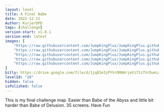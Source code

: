 ```yaml
---
layout: level
title: A Final Babe
date: 2022-12-11
Author: KurierDPD
tags: [challenge]
version-start: v1.8.1
version-end: latest
images: [
    "https://raw.githubusercontent.com/JumpKingPlus/JumpKingPlus.github.io/www/images/workshop/levels/ws28-banner.png",
    "https://raw.githubusercontent.com/JumpKingPlus/JumpKingPlus.github.io/www/images/workshop/levels/ws28-2.png",
    "https://raw.githubusercontent.com/JumpKingPlus/JumpKingPlus.github.io/www/images/workshop/levels/ws28-3.png",
    "https://raw.githubusercontent.com/JumpKingPlus/JumpKingPlus.github.io/www/images/workshop/levels/ws28-4.png",
    "https://raw.githubusercontent.com/JumpKingPlus/JumpKingPlus.github.io/www/images/workshop/levels/ws28-5.png"
]
bitly: https://drive.google.com/file/d/1jq83e3jPYVrOMAHrjeVi7tz7VrDumiac/view
levelId: "28"
hidden: false
isPolished: false
---
```


This is my final challenge map. Easier than Babe of the Abyss and little bit harder than Babe of Delusion. 35 screens. Have Fun